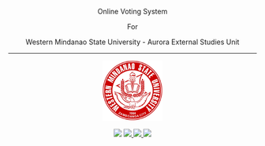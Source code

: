 <p align="center">Online Voting System</p> 
<p align="center">For</p>
<p align="center">Western Mindanao State University - Aurora External Studies Unit</p>
<hr>
<p align="center">
    <img src="https://github.com/Jayke770/wmsuaesu-voting-system/blob/master/public/assets/logo.png">
</p>

<p align="center">
  <img src="https://img.shields.io/github/downloads/Jayke770/wmsuaesu-voting-system/total?style=for-the-badge"> 
  <a href="https://github.com/Jayke770/wmsuaesu-voting-system/issues> 
    <img src="https://img.shields.io/github/issues/Jayke770/wmsuaesu-voting-system?style=for-the-badge"> 
  </a> 
  <a href="https://github.com/Jayke770/wmsuaesu-voting-system/stargazers">
    <img src="https://img.shields.io/github/stars/Jayke770/wmsuaesu-voting-system?style=for-the-badge"> 
  </a> 
  <a href="https://github.com/Jayke770/wmsuaesu-voting-system/network/members">
    <img src="https://img.shields.io/github/forks/Jayke770/wmsuaesu-voting-system?style=for-the-badge"> 
  </a> 
  <a href="https://github.com/Jayke770/wmsuaesu-voting-system/blob/master/LICENSE">
    <img src="https://img.shields.io/github/license/Jayke770/wmsuaesu-voting-system?style=for-the-badge">
  </a>
</p>
